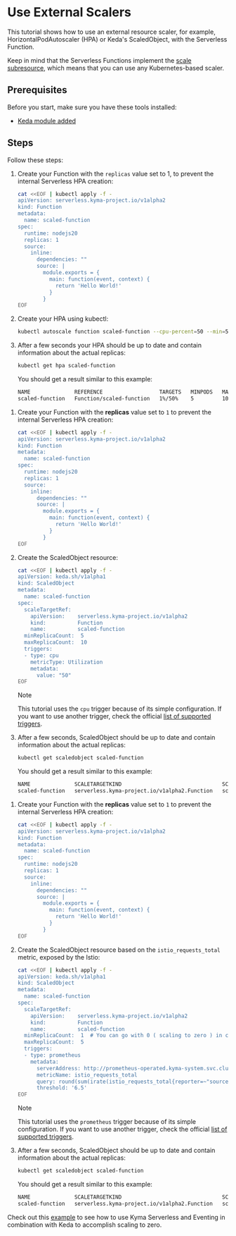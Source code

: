 # Use External Scalers

This tutorial shows how to use an external resource scaler, for example, HorizontalPodAutoscaler (HPA) or Keda's ScaledObject, with the Serverless Function.

Keep in mind that the Serverless Functions implement the [scale subresource](https://kubernetes.io/docs/tasks/extend-kubernetes/custom-resources/custom-resource-definitions/#scale-subresource), which means that you can use any Kubernetes-based scaler.

## Prerequisites

Before you start, make sure you have these tools installed:

- [Keda module added](https://kyma-project.io/docs/kyma/latest/04-operation-guides/operations/08-install-uninstall-upgrade-kyma-module/)

## Steps

Follow these steps:

<Tabs>
<Tab name="HPA">

1. Create your Function with the `replicas` value set to 1, to prevent the internal Serverless HPA creation:

    ```bash
    cat <<EOF | kubectl apply -f -
    apiVersion: serverless.kyma-project.io/v1alpha2
    kind: Function
    metadata:
      name: scaled-function
    spec:
      runtime: nodejs20
      replicas: 1
      source:
        inline:
          dependencies: ""
          source: |
            module.exports = {
              main: function(event, context) {
                return 'Hello World!'
              }
            }
    EOF
    ```

2. Create your HPA using kubectl:

    ```bash
    kubectl autoscale function scaled-function --cpu-percent=50 --min=5 --max=10
    ```

3. After a few seconds your HPA should be up to date and contain information about the actual replicas:

    ```bash
    kubectl get hpa scaled-function
    ```

    You should get a result similar to this example:

    ```bash
    NAME              REFERENCE                  TARGETS   MINPODS   MAXPODS   REPLICAS   AGE
    scaled-function   Function/scaled-function   1%/50%    5         10        5          61s
    ```
</Tab>
<Tab name="Keda CPU">

1. Create your Function with the **replicas** value set to `1` to prevent the internal Serverless HPA creation:

    ```bash
    cat <<EOF | kubectl apply -f -
    apiVersion: serverless.kyma-project.io/v1alpha2
    kind: Function
    metadata:
      name: scaled-function
    spec:
      runtime: nodejs20
      replicas: 1
      source:
        inline:
          dependencies: ""
          source: |
            module.exports = {
              main: function(event, context) {
                return 'Hello World!'
              }
            }
    EOF
    ```

2. Create the ScaledObject resource:

    ```bash
    cat <<EOF | kubectl apply -f -
    apiVersion: keda.sh/v1alpha1
    kind: ScaledObject
    metadata:
      name: scaled-function
    spec:
      scaleTargetRef:
        apiVersion:    serverless.kyma-project.io/v1alpha2
        kind:          Function
        name:          scaled-function
      minReplicaCount:  5
      maxReplicaCount:  10
      triggers:
      - type: cpu
        metricType: Utilization
        metadata:
          value: "50"
    EOF
    ```

    > [!NOTE]
    > This tutorial uses the `cpu` trigger because of its simple configuration. If you want to use another trigger, check the official [list of supported triggers](https://keda.sh/docs/scalers/).

3. After a few seconds, ScaledObject should be up to date and contain information about the actual replicas:

    ```bash
    kubectl get scaledobject scaled-function
    ```

    You should get a result similar to this example:

    ```bash
    NAME              SCALETARGETKIND                                SCALETARGETNAME   MIN   MAX   TRIGGERS   AUTHENTICATION   READY   ACTIVE   FALLBACK   AGE
    scaled-function   serverless.kyma-project.io/v1alpha2.Function   scaled-function   5     10    cpu                         True    True     Unknown    4m15s
    ```
</Tab>
<Tab name="Keda Prometheus">

1. Create your Function with the **replicas** value set to `1` to prevent the internal Serverless HPA creation:

    ```bash
    cat <<EOF | kubectl apply -f -
    apiVersion: serverless.kyma-project.io/v1alpha2
    kind: Function
    metadata:
      name: scaled-function
    spec:
      runtime: nodejs20
      replicas: 1
      source:
        inline:
          dependencies: ""
          source: |
            module.exports = {
              main: function(event, context) {
                return 'Hello World!'
              }
            }
    EOF
    ```

2. Create the ScaledObject resource based on the `istio_requests_total` metric, exposed by the Istio:

    ```bash
    cat <<EOF | kubectl apply -f -
    apiVersion: keda.sh/v1alpha1
    kind: ScaledObject
    metadata:
      name: scaled-function
    spec:
      scaleTargetRef:
        apiVersion:    serverless.kyma-project.io/v1alpha2
        kind:          Function
        name:          scaled-function
      minReplicaCount:  1  # You can go with 0 ( scaling to zero ) in case your function is fed from messaging queue that would buffer unhandled requests or if you are fine with function downtime at cold start periods
      maxReplicaCount:  5
      triggers:
      - type: prometheus
        metadata:
          serverAddress: http://prometheus-operated.kyma-system.svc.cluster.local:9090
          metricName: istio_requests_total
          query: round(sum(irate(istio_requests_total{reporter=~"source",destination_service=~"scaled-function.default.svc.cluster.local"}[2m])), 0.001)
          threshold: '6.5'
    EOF
    ```

    > [!NOTE]
    > This tutorial uses the `prometheus` trigger because of its simple configuration. If you want to use another trigger, check the official [list of supported triggers](https://keda.sh/docs/scalers/).
  
3. After a few seconds, ScaledObject should be up to date and contain information about the actual replicas:

    ```bash
    kubectl get scaledobject scaled-function
    ```

    You should get a result similar to this example:

    ```bash
    NAME              SCALETARGETKIND                                SCALETARGETNAME   MIN   MAX   TRIGGERS     AUTHENTICATION   READY   ACTIVE   FALLBACK   AGE
    scaled-function   serverless.kyma-project.io/v1alpha2.Function   scaled-function   1     5     prometheus                    True    True     Unknown      4m15s
    ```

Check out this [example](https://github.com/kyma-project/keda-manager/tree/main/examples/scale-to-zero-with-keda) to see how to use Kyma Serverless and Eventing in combination with Keda to accomplish scaling to zero.
</Tab>
</Tabs>
